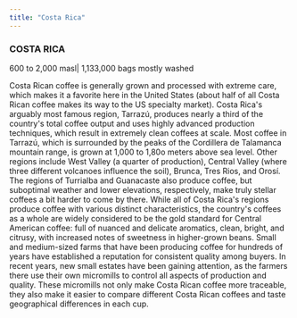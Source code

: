 ```yaml
---
title: "Costa Rica"
---
```

### COSTA RICA

600 to 2,000 masl| 1,133,000 bags mostly washed

Costa Rican coffee is generally grown and processed with extreme care, which makes it a favorite here in the United States (about half of all Costa Rican coffee makes its way to the US specialty market). Costa Rica's arguably most famous region, Tarrazú, produces nearly a third of the country's total coffee output and uses highly advanced production techniques, which result in extremely clean coffees at scale. Most coffee in Tarrazú, which is surrounded by the peaks of the Cordillera de Talamanca mountain range, is grown at 1,000 to 1,80o meters above sea level. Other regions include West Valley (a quarter of production), Central Valley (where three different volcanoes influence the soil), Brunca, Tres Rios, and Orosí. The regions of Turrialba and Guanacaste also produce coffee, but suboptimal weather and lower elevations, respectively, make truly stellar coffees a bit harder to come by there. While all of Costa Rica's regions produce coffee with various distinct characteristics, the country's coffees as a whole are widely considered to be the gold standard for Central American coffee: full of nuanced and delicate aromatics, clean, bright, and citrusy, with increased notes of sweetness in higher-grown beans. Small and medium-sized farms that have been producing coffee for hundreds of years have established a reputation for consistent quality among buyers. In recent years, new small estates have been gaining attention, as the farmers there use their own micromills to control all aspects of production and quality. These micromills not only make Costa Rican coffee more traceable, they also make it easier to compare different Costa Rican coffees and taste geographical differences in each cup.
